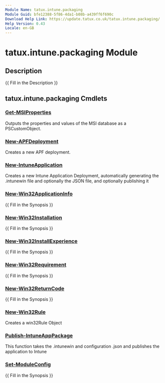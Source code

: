 ```yaml
---
Module Name: tatux.intune.packaging
Module Guid: bfe12388-5f86-4da1-b08b-a439ff6f690c
Download Help Link: https://update.tatux.co.uk/tatux.intune.packaging/
Help Version: 0.43
Locale: en-GB
---
```


# tatux.intune.packaging Module
## Description
{{ Fill in the Description }}

## tatux.intune.packaging Cmdlets
### [Get-MSIProperties](Get-MSIProperties.md)
Outputs the properties and values of the MSI database as a PSCustomObject. 

### [New-APFDeployment](New-APFDeployment.md)
Creates a new APF deployment.

### [New-IntuneApplication](New-IntuneApplication.md)
Creates a new Intune Application Deployment, automatically generating the .intunewin file and optionally the JSON file, and optionally publishing it

### [New-Win32ApplicationInfo](New-Win32ApplicationInfo.md)
{{ Fill in the Synopsis }}

### [New-Win32Installation](New-Win32Installation.md)
{{ Fill in the Synopsis }}

### [New-Win32InstallExperience](New-Win32InstallExperience.md)
{{ Fill in the Synopsis }}

### [New-Win32Requirement](New-Win32Requirement.md)
{{ Fill in the Synopsis }}

### [New-Win32ReturnCode](New-Win32ReturnCode.md)
{{ Fill in the Synopsis }}

### [New-Win32Rule](New-Win32Rule.md)
Creates a win32Rule Object

### [Publish-IntuneAppPackage](Publish-IntuneAppPackage.md)
This function takes the .intunewin and configuration .json and publishes the application to Intune

### [Set-ModuleConfig](Set-ModuleConfig.md)
{{ Fill in the Synopsis }}


